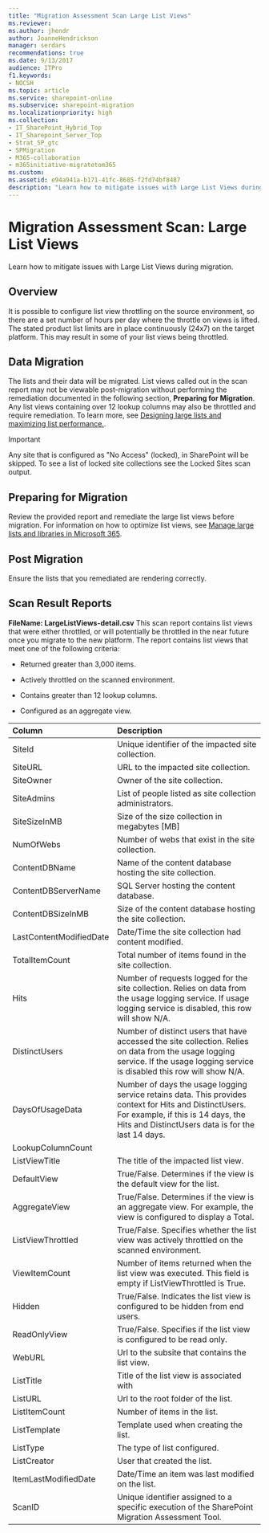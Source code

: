 ```yaml
---
title: "Migration Assessment Scan Large List Views"
ms.reviewer: 
ms.author: jhendr
author: JoanneHendrickson
manager: serdars
recommendations: true
ms.date: 9/13/2017
audience: ITPro
f1.keywords:
- NOCSH
ms.topic: article
ms.service: sharepoint-online
ms.subservice: sharepoint-migration
ms.localizationpriority: high
ms.collection:
- IT_SharePoint_Hybrid_Top
- IT_Sharepoint_Server_Top
- Strat_SP_gtc
- SPMigration
- M365-collaboration
- m365initiative-migratetom365
ms.custom:
ms.assetid: e94a941a-b171-41fc-8685-f2fd74bf8487
description: "Learn how to mitigate issues with Large List Views during migration."
---
```


# Migration Assessment Scan: Large List Views

Learn how to mitigate issues with Large List Views during migration.
  
## Overview

It is possible to configure list view throttling on the source environment, so there are a set number of hours per day where the throttle on views is lifted. The stated product list limits are in place continuously (24x7) on the target platform. This may result in some of your list views being throttled.
  
## Data Migration

The lists and their data will be migrated. List views called out in the scan report may not be viewable post-migration without performing the remediation documented in the following section, **Preparing for Migration**. Any list views containing over 12 lookup columns may also be throttled and require remediation. To learn more, see [Designing large lists and maximizing list performance.](/previous-versions/office/sharepoint-server-2010/cc262813(v=office.14)).
  
> [!IMPORTANT]
> Any site that is configured as "No Access" (locked), in SharePoint will be skipped. To see a list of locked site collections see the Locked Sites scan output. 
  
## Preparing for Migration

Review the provided report and remediate the large list views before migration. For information on how to optimize list views, see [Manage large lists and libraries in Microsoft 365](https://support.office.com/article/365-b4038448-ec0e-49b7-b853-679d3d8fb784).
  
## Post Migration

Ensure the lists that you remediated are rendering correctly.
  
## Scan Result Reports

 **FileName: LargeListViews-detail.csv** This scan report contains list views that were either throttled, or will potentially be throttled in the near future once you migrate to the new platform. The report contains list views that meet one of the following criteria: 
  
- Returned greater than 3,000 items.
    
- Actively throttled on the scanned environment.
    
- Contains greater than 12 lookup columns.
    
- Configured as an aggregate view.
    
|**Column**|**Description**|
|:-----|:-----|
|SiteId  <br/> |Unique identifier of the impacted site collection.  <br/> |
|SiteURL  <br/> |URL to the impacted site collection.  <br/> |
|SiteOwner  <br/> |Owner of the site collection.  <br/> |
|SiteAdmins  <br/> |List of people listed as site collection administrators.  <br/> |
|SiteSizeInMB  <br/> |Size of the size collection in megabytes [MB]  <br/> |
|NumOfWebs  <br/> |Number of webs that exist in the site collection.  <br/> |
|ContentDBName  <br/> |Name of the content database hosting the site collection.  <br/> |
|ContentDBServerName  <br/> |SQL Server hosting the content database.  <br/> |
|ContentDBSizeInMB  <br/> |Size of the content database hosting the site collection.  <br/> |
|LastContentModifiedDate  <br/> |Date/Time the site collection had content modified.  <br/> |
|TotalItemCount  <br/> |Total number of items found in the site collection.  <br/> |
|Hits  <br/> |Number of requests logged for the site collection. Relies on data from the usage logging service. If usage logging service is disabled, this row will show N/A.  <br/> |
|DistinctUsers  <br/> |Number of distinct users that have accessed the site collection. Relies on data from the usage logging service. If the usage logging service is disabled this row will show N/A.  <br/> |
|DaysOfUsageData  <br/> |Number of days the usage logging service retains data. This provides context for Hits and DistinctUsers. For example, if this is 14 days, the Hits and DistinctUsers data is for the last 14 days.  <br/> |
|LookupColumnCount  <br/> ||
|ListViewTitle  <br/> |The title of the impacted list view.  <br/> |
|DefaultView  <br/> |True/False. Determines if the view is the default view for the list.  <br/> |
|AggregateView  <br/> |True/False. Determines if the view is an aggregate view. For example, the view is configured to display a Total.  <br/> |
|ListViewThrottled  <br/> |True/False. Specifies whether the list view was actively throttled on the scanned environment.  <br/> |
|ViewItemCount  <br/> |Number of items returned when the list view was executed. This field is empty if ListViewThrottled is True.  <br/> |
|Hidden  <br/> |True/False. Indicates the list view is configured to be hidden from end users.  <br/> |
|ReadOnlyView  <br/> |True/False. Specifies if the list view is configured to be read only.  <br/> |
|WebURL  <br/> |Url to the subsite that contains the list view.  <br/> |
|ListTitle  <br/> |Title of the list view is associated with  <br/> |
|ListURL  <br/> |Url to the root folder of the list.  <br/> |
|ListItemCount  <br/> |Number of items in the list.  <br/> |
|ListTemplate  <br/> |Template used when creating the list.  <br/> |
|ListType  <br/> |The type of list configured.  <br/> |
|ListCreator  <br/> |User that created the list.  <br/> |
|ItemLastModifiedDate  <br/> |Date/Time an item was last modified on the list.  <br/> |
|ScanID  <br/> |Unique identifier assigned to a specific execution of the SharePoint Migration Assessment Tool.  <br/> |
   

